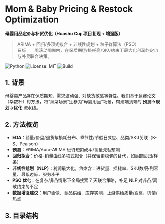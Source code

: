 # Mom & Baby Pricing & Restock Optimization
**母婴用品定价与补货优化（Huashu Cup 项目复现 + 增强版）**

> ARIMA + 回归/多项式拟合 + 非线性规划 + 粒子群算法（PSO）  
> 目标：一周滚动周期内，在保质期短/损耗高/SKU约束下最大化利润的定价与补货联合决策。

![Python](https://img.shields.io/badge/Python-3.10+-blue)
![License: MIT](https://img.shields.io/badge/License-MIT-green)
![Build](https://img.shields.io/badge/Status-Research%20Prototype-orange)

## 1. 背景
母婴类产品存在保质期短、需求波动强、对缺货敏感等特性。我们基于竞赛论文（华数杯）的方法，将“蔬菜场景”迁移为“母婴用品”场景，构建端到端的 **预测→规划→优化** 流水线。

## 2. 方法概览
- **EDA**：销量/价盘/退货与损耗分布、季节性/节假日效应、品类/SKU关联（K-S、Pearson）
- **预测**：ARIMA/Auto-ARIMA 进行短期成本/销量先验预测
- **回归拟合**：价格-销量曲线多项式拟合（并保留更稳健的替代，如局部回归/样条）
- **非线性规划（NLP）**：利润最大化，约束含：进货量、损耗率、SKU数/陈列容量、最低边际、服务水平
- **PSO 优化**：在复杂/非凸情形下全局搜索 7 天联合策略，补足 NLP 对非凸/离散约束的不足
- **数据增强建议**：用户画像、竞品供给、库存实测、上游供给质量/距离、舆情/热点

## 3. 目录结构

